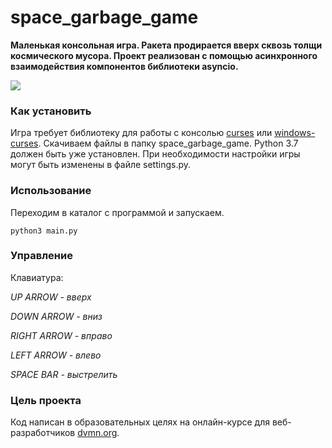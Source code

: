 # space_garbage_game

**Маленькая консольная игра. Ракета продирается вверх сквозь толщи космического мусора.
Проект реализован с помощью асинхронного взаимодействия компонентов библиотеки asyncio.**

![](https://www.radikal.kz/images/2019/05/09/BEZYMYNNYI.jpg)


### Как установить

Игра требует библиотеку для работы с консолью [curses](https://docs.python.org/3/library/curses.html) или [windows-curses](https://pypi.org/project/windows-curses).
Скачиваем файлы в папку space_garbage_game. Python 3.7 должен быть уже установлен.
При необходимости настройки игры могут быть изменены в файле settings.py.

### Использование

Переходим в каталог с программой и запускаем.
```
python3 main.py
```

### Управление

Клавиатура:

*UP ARROW* 	    *- вверх*

*DOWN ARROW*	*- вниз*

*RIGHT ARROW*   *- вправо*

*LEFT ARROW*	*- влево*

*SPACE BAR*	    *- выстрелить*


### Цель проекта

Код написан в образовательных целях на онлайн-курсе для веб-разработчиков [dvmn.org](https://dvmn.org/).
